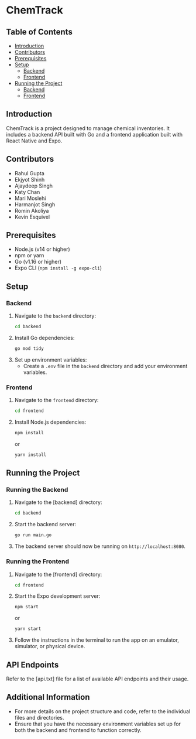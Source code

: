 # ChemTrack

## Table of Contents
- [Introduction](#introduction)
- [Contributors](#contributors)
- [Prerequisites](#prerequisites)
- [Setup](#setup)
  - [Backend](#backend)
  - [Frontend](#frontend)
- [Running the Project](#running-the-project)
  - [Backend](#running-the-backend)
  - [Frontend](#running-the-frontend)

## Introduction
ChemTrack is a project designed to manage chemical inventories. It includes a backend API built with Go and a frontend application built with React Native and Expo.

## Contributors
- Rahul Gupta
- Ekjyot Shinh
- Ajaydeep Singh
- Katy Chan
- Mari Moslehi
- Harmanjot Singh
- Romin Akoliya
- Kevin Esquivel

## Prerequisites
- Node.js (v14 or higher)
- npm or yarn
- Go (v1.16 or higher)
- Expo CLI (`npm install -g expo-cli`)

## Setup

### Backend
1. Navigate to the `backend` directory:
    ```sh
    cd backend
    ```
2. Install Go dependencies:
    ```sh
    go mod tidy
    ```
3. Set up environment variables:
    - Create a `.env` file in the `backend` directory and add your environment variables.

### Frontend
1. Navigate to the `frontend` directory:
    ```sh
    cd frontend
    ```
2. Install Node.js dependencies:
    ```sh
    npm install
    ```
    or
    ```sh
    yarn install
    ```

## Running the Project

### Running the Backend
1. Navigate to the [backend] directory:
    ```sh
    cd backend
    ```
2. Start the backend server:
    ```sh
    go run main.go
    ```
3. The backend server should now be running on `http://localhost:8080`.

### Running the Frontend
1. Navigate to the [frontend] directory:
    ```sh
    cd frontend
    ```
2. Start the Expo development server:
    ```sh
    npm start
    ```
    or
    ```sh
    yarn start
    ```
3. Follow the instructions in the terminal to run the app on an emulator, simulator, or physical device.

## API Endpoints
Refer to the [api.txt] file for a list of available API endpoints and their usage.

## Additional Information
- For more details on the project structure and code, refer to the individual files and directories.
- Ensure that you have the necessary environment variables set up for both the backend and frontend to function correctly.